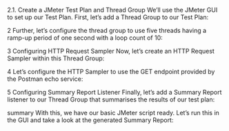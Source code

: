 2.1. Create a JMeter Test Plan and Thread Group
We’ll use the JMeter GUI to set up our Test Plan. First, let’s add a Thread Group to our Test Plan:

2
Further, let’s configure the thread group to use five threads having a ramp-up period of one second with a loop count of 10:

3
Configuring HTTP Request Sampler
Now, let’s create an HTTP Request Sampler within this Thread Group:

4
Let’s configure the HTTP Sampler to use the GET endpoint provided by the Postman echo service:

5
Configuring Summary Report Listener
Finally, let’s add a Summary Report listener to our Thread Group that summarises the results of our test plan:

summary
With this, we have our basic JMeter script ready. Let’s run this in the GUI and take a look at the generated Summary Report:
